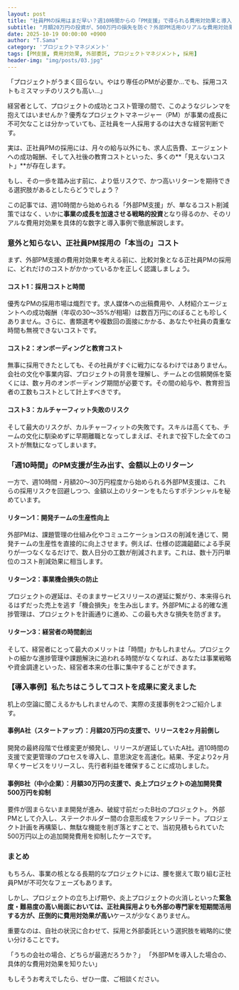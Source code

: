 ```yaml
---
layout: post
title: "社員PMの採用はまだ早い？週10時間からの「PM支援」で得られる費用対効果と導入事例"
subtitle: "月額20万円の投資が、500万円の損失を防ぐ？外部PM活用のリアルな費用対効果"
date: 2025-10-19 00:00:00 +0900
author: "T.Sama"
category: 'プロジェクトマネジメント'
tags: [PM支援, 費用対効果, 外部委託, プロジェクトマネジメント, 採用]
header-img: "img/posts/03.jpg"
---
```


「プロジェクトがうまく回らない。やはり専任のPMが必要か…でも、採用コストもミスマッチのリスクも高い…」

経営者として、プロジェクトの成功とコスト管理の間で、このようなジレンマを抱えてはいませんか？優秀なプロジェクトマネージャー（PM）が事業の成長に不可欠なことは分かっていても、正社員を一人採用するのは大きな経営判断です。

実は、正社員PMの採用には、月々の給与以外にも、求人広告費、エージェントへの成功報酬、そして入社後の教育コストといった、多くの**「見えないコスト」**が存在します。

もし、その一歩を踏み出す前に、より低リスクで、かつ高いリターンを期待できる選択肢があるとしたらどうでしょう？

この記事では、週10時間から始められる「外部PM支援」が、単なるコスト削減策ではなく、いかに**事業の成長を加速させる戦略的投資**となり得るのか、そのリアルな費用対効果を具体的な数字と導入事例で徹底解説します。

<!-- more -->

### 意外と知らない、正社員PM採用の「本当の」コスト

まず、外部PM支援の費用対効果を考える前に、比較対象となる正社員PMの採用に、どれだけのコストがかかっているかを正しく認識しましょう。

#### コスト1：採用コストと時間
優秀なPMの採用市場は熾烈です。求人媒体への出稿費用や、人材紹介エージェントへの成功報酬（年収の30〜35%が相場）は数百万円にのぼることも珍しくありません。さらに、書類選考や複数回の面接にかかる、あなたや社員の貴重な時間も無視できないコストです。

#### コスト2：オンボーディングと教育コスト
無事に採用できたとしても、その社員がすぐに戦力になるわけではありません。会社の文化や事業内容、プロジェクトの背景を理解し、チームとの信頼関係を築くには、数ヶ月のオンボーディング期間が必要です。その間の給与や、教育担当者の工数もコストとして計上すべきです。

#### コスト3：カルチャーフィット失敗のリスク
そして最大のリスクが、カルチャーフィットの失敗です。スキルは高くても、チームの文化に馴染めずに早期離職となってしまえば、それまで投下した全てのコストが無駄になってしまいます。

### 「週10時間」のPM支援が生み出す、金額以上のリターン

一方で、週10時間・月額20〜30万円程度から始められる外部PM支援は、これらの採用リスクを回避しつつ、金額以上のリターンをもたらすポテンシャルを秘めています。

#### リターン1：開発チームの生産性向上
外部PMは、課題管理の仕組み化やコミュニケーションロスの削減を通じて、開発チームの生産性を直接的に向上させます。例えば、仕様の認識齟齬による手戻りが一つなくなるだけで、数人日分の工数が削減されます。これは、数十万円単位のコスト削減効果に相当します。

#### リターン2：事業機会損失の防止
プロジェクトの遅延は、そのままサービスリリースの遅延に繋がり、本来得られるはずだった売上を逃す「機会損失」を生み出します。外部PMによる的確な進捗管理は、プロジェクトを計画通りに進め、この最も大きな損失を防ぎます。

#### リターン3：経営者の時間創出
そして、経営者にとって最大のメリットは「時間」かもしれません。プロジェクトの細かな進捗管理や課題解決に追われる時間がなくなれば、あなたは事業戦略や資金調達といった、経営者本来の仕事に集中することができます。

### 【導入事例】私たちはこうしてコストを成果に変えました

机上の空論に聞こえるかもしれませんので、実際の支援事例を2つご紹介します。

#### 事例A社（スタートアップ）：月額20万円の支援で、リリースを2ヶ月前倒し
開発の最終段階で仕様変更が頻発し、リリースが遅延していたA社。週10時間の支援で変更管理のプロセスを導入し、意思決定を高速化。結果、予定より2ヶ月早くサービスをリリースし、先行者利益を確保することに成功しました。

#### 事例B社（中小企業）：月額30万円の支援で、炎上プロジェクトの追加開発費500万円を抑制
要件が固まらないまま開発が進み、破綻寸前だったB社のプロジェクト。
外部PMとして介入し、ステークホルダー間の合意形成をファシリテート。プロジェクト計画を再構築し、無駄な機能を削ぎ落とすことで、当初見積もられていた500万円以上の追加開発費用を抑制したケースです。

### まとめ

もちろん、事業の核となる長期的なプロジェクトには、腰を据えて取り組む正社員PMが不可欠なフェーズもあります。

しかし、プロジェクトの立ち上げ期や、炎上プロジェクトの火消しといった**緊急度・難易度の高い局面においては、正社員採用よりも外部の専門家を短期間活用する方が、圧倒的に費用対効果が高い**ケースが少なくありません。

重要なのは、自社の状況に合わせて、採用と外部委託という選択肢を戦略的に使い分けることです。

「うちの会社の場合、どちらが最適だろうか？」
「外部PMを導入した場合の、具体的な費用対効果を知りたい」

もしそうお考えでしたら、ぜひ一度、ご相談ください。